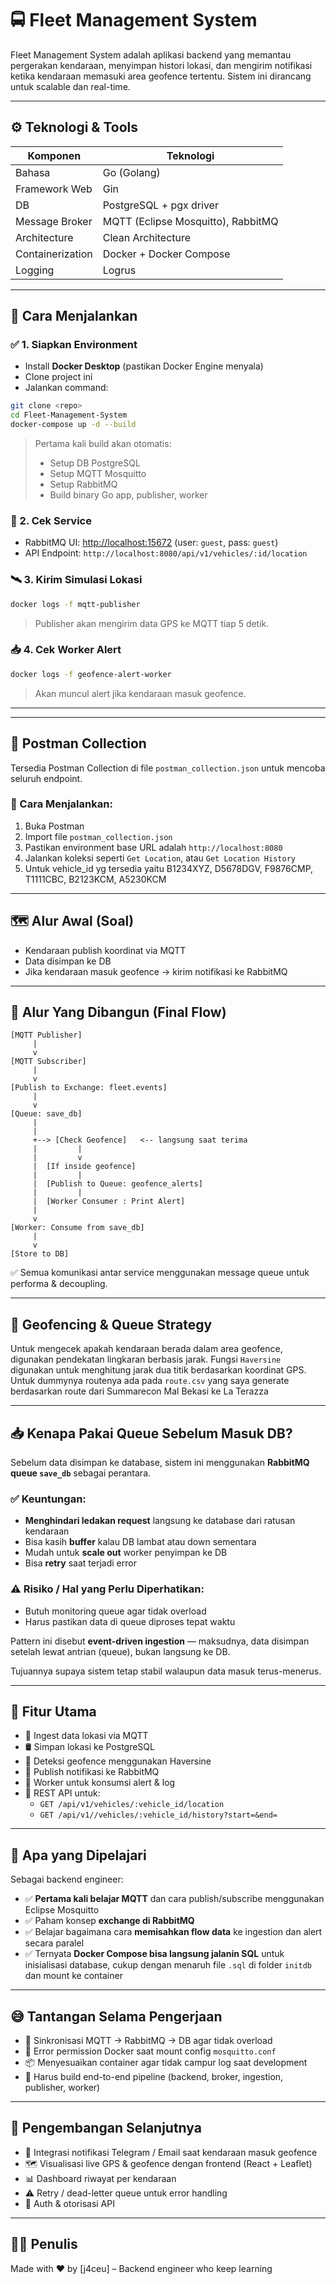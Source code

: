 # 🚍 Fleet Management System

Fleet Management System adalah aplikasi backend yang memantau pergerakan kendaraan, menyimpan histori lokasi, dan mengirim notifikasi ketika kendaraan memasuki area geofence tertentu. Sistem ini dirancang untuk scalable dan real-time.

---

## ⚙️ Teknologi & Tools

| Komponen           | Teknologi                            |
|--------------------|---------------------------------------|
| Bahasa             | Go (Golang)                           |
| Framework Web      | Gin                                   |
| DB                 | PostgreSQL + pgx driver               |
| Message Broker     | MQTT (Eclipse Mosquitto), RabbitMQ    |
| Architecture       | Clean Architecture                    |
| Containerization   | Docker + Docker Compose               |
| Logging            | Logrus                                |

---

## 🔧 Cara Menjalankan 

### ✅ 1. Siapkan Environment
- Install **Docker Desktop** (pastikan Docker Engine menyala)
- Clone project ini
- Jalankan command:

```bash
git clone <repo>
cd Fleet-Management-System
docker-compose up -d --build
```

> Pertama kali build akan otomatis:
> - Setup DB PostgreSQL
> - Setup MQTT Mosquitto
> - Setup RabbitMQ
> - Build binary Go app, publisher, worker

### 🧪 2. Cek Service
- RabbitMQ UI: [http://localhost:15672](http://localhost:15672) (user: `guest`, pass: `guest`)
- API Endpoint: `http://localhost:8080/api/v1/vehicles/:id/location`

### 🛰️ 3. Kirim Simulasi Lokasi
```bash
docker logs -f mqtt-publisher
```
> Publisher akan mengirim data GPS ke MQTT tiap 5 detik.

### 📥 4. Cek Worker Alert
```bash
docker logs -f geofence-alert-worker
```
> Akan muncul alert jika kendaraan masuk geofence.

---

---

## 📄 Postman Collection

Tersedia Postman Collection di file `postman_collection.json` untuk mencoba seluruh endpoint.

### 🔧 Cara Menjalankan:
1. Buka Postman
2. Import file `postman_collection.json`
3. Pastikan environment base URL adalah `http://localhost:8080`
4. Jalankan koleksi seperti `Get Location`, atau `Get Location History`
5. Untuk vehicle_id yg tersedia yaitu B1234XYZ, D5678DGV, F9876CMP, T1111CBC, B2123KCM, A5230KCM

---

## 🗺️ Alur Awal (Soal)
- Kendaraan publish koordinat via MQTT
- Data disimpan ke DB
- Jika kendaraan masuk geofence → kirim notifikasi ke RabbitMQ

---

## 🔄 Alur Yang Dibangun (Final Flow)

```text
[MQTT Publisher]
     |
     v
[MQTT Subscriber]
     |
     v
[Publish to Exchange: fleet.events]
     |
     v
[Queue: save_db]
     | 
     | 
     +--> [Check Geofence]   <-- langsung saat terima
     |         |
     |         v
     |  [If inside geofence]
     |         |
     |  [Publish to Queue: geofence_alerts]
     |         | 
     |  [Worker Consumer : Print Alert]
     |
     v
[Worker: Consume from save_db]
     |
     v
[Store to DB]
```


✅ Semua komunikasi antar service menggunakan message queue untuk performa & decoupling.

---

## 📍 Geofencing & Queue Strategy

Untuk mengecek apakah kendaraan berada dalam area geofence, digunakan pendekatan lingkaran berbasis jarak. Fungsi `Haversine` digunakan untuk menghitung jarak dua titik berdasarkan koordinat GPS. Untuk dummynya routenya ada pada `route.csv` yang saya generate berdasarkan route dari Summarecon Mal Bekasi ke La Terazza

---

## 📥 Kenapa Pakai Queue Sebelum Masuk DB?

Sebelum data disimpan ke database, sistem ini menggunakan **RabbitMQ queue `save_db`** sebagai perantara.

### ✅ Keuntungan:
- **Menghindari ledakan request** langsung ke database dari ratusan kendaraan
- Bisa kasih **buffer** kalau DB lambat atau down sementara
- Mudah untuk **scale out** worker penyimpan ke DB
- Bisa **retry** saat terjadi error

### ⚠️ Risiko / Hal yang Perlu Diperhatikan:
- Butuh monitoring queue agar tidak overload
- Harus pastikan data di queue diproses tepat waktu

Pattern ini disebut **event-driven ingestion** — maksudnya, data disimpan setelah lewat antrian (queue), bukan langsung ke DB.

Tujuannya supaya sistem tetap stabil walaupun data masuk terus-menerus.

---

## 📌 Fitur Utama

- 🔄 Ingest data lokasi via MQTT
- 🛢️ Simpan lokasi ke PostgreSQL
- 📍 Deteksi geofence menggunakan Haversine
- 📡 Publish notifikasi ke RabbitMQ 
- 🔔 Worker untuk konsumsi alert & log
- 🧪 REST API untuk:
  - `GET /api/v1/vehicles/:vehicle_id/location`
  - `GET /api/v1//vehicles/:vehicle_id/history?start=&end=`

---

## 🧠 Apa yang Dipelajari

Sebagai backend engineer:

- ✅ **Pertama kali belajar MQTT** dan cara publish/subscribe menggunakan Eclipse Mosquitto
- ✅ Paham konsep **exchange di RabbitMQ**
- ✅ Belajar bagaimana cara **memisahkan flow data** ke ingestion dan alert secara paralel
- ✅ Ternyata **Docker Compose bisa langsung jalanin SQL** untuk inisialisasi database, cukup dengan menaruh file `.sql` di folder `initdb` dan mount ke container

---

## 😅 Tantangan Selama Pengerjaan

- 🔁 Sinkronisasi MQTT → RabbitMQ → DB agar tidak overload
- 🐳 Error permission Docker saat mount config `mosquitto.conf`
- 📦 Menyesuaikan container agar tidak campur log saat development
- 🧱 Harus build end-to-end pipeline (backend, broker, ingestion, publisher, worker)

---

## 🚀 Pengembangan Selanjutnya

- 📱 Integrasi notifikasi Telegram / Email saat kendaraan masuk geofence
- 🗺️ Visualisasi live GPS & geofence dengan frontend (React + Leaflet)
- 📊 Dashboard riwayat per kendaraan
- ⚠️ Retry / dead-letter queue untuk error handling
- 🔐 Auth & otorisasi API

---

## 👨‍💻 Penulis

Made with ❤️ by [j4ceu] – Backend engineer who keep learning
